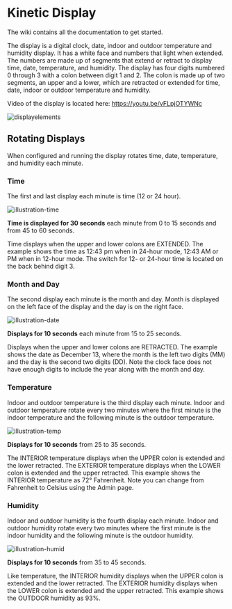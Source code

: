 # Kinetic Display

The wiki contains all the documentation to get started.

The display is a digital clock, date, indoor and outdoor temperature and humidity display. It has a white face and numbers that light when extended. The numbers are made up of segments that extend or retract to display time, date, temperature, and humidity. The display has four digits numbered 0 through 3 with a colon between digit 1 and 2. The colon is made up of two segments, an upper and a lower, which are retracted or extended for time, date, indoor or outdoor temperature and humidity.

Video of the display is located here: https://youtu.be/vFLpjOTYWNc

<!-- You can also view the link to the local version of the ![Kinetic Display Video] -->

![displayelements]

## Rotating Displays

When configured and running the display rotates time, date, temperature, and humidity each minute.

### Time

The first and last display each minute is time (12 or 24 hour).

![illustration-time]

**Time is displayed for 30 seconds** each minute from 0 to 15 seconds and from 45 to 60 seconds.

Time displays when the upper and lower colons are EXTENDED. The example shows the time as 12:43 pm when in 24-hour mode, 12:43 AM or PM when in 12-hour mode.  The switch for 12- or 24-hour time is located on the back behind digit 3.

### Month and Day

The second display each minute is the month and day.  Month is displayed on the left face of the display and the day is on the right face.

![illustration-date]

**Displays for 10 seconds** each minute from 15 to 25 seconds.

Displays when the upper and lower colons are RETRACTED. The example shows the date as December 13, where the month is the left two digits (MM) and the day is the second two digits (DD).  Note the clock face does not have enough digits to include the year along with the month and day.

### Temperature

Indoor and outdoor temperature is the third display each minute.  Indoor and outdoor temperature rotate every two minutes where the first minute is the indoor temperature and the following minute is the outdoor temperature.

![illustration-temp]

**Displays for 10 seconds** from 25 to 35 seconds.

The INTERIOR temperature displays when the UPPER colon is extended and the lower retracted.  The EXTERIOR temperature displays when the LOWER colon is extended and the upper retracted.  This example shows the INTERIOR temperature as 72° Fahrenheit. Note you can change from Fahrenheit to Celsius using the Admin page.

### Humidity

Indoor and outdoor humidity is the fourth display each minute.  Indoor and outdoor humidity rotate every two minutes where the first minute is the indoor humidity and the following minute is the outdoor humidity.

![illustration-humid]

**Displays for 10 seconds** from 35 to 45 seconds.

Like temperature, the INTERIOR humidity displays when the UPPER colon is extended and the lower retracted.  The EXTERIOR humidity displays when the LOWER colon is extended and the upper retracted.  This example shows the OUTDOOR humidity as 93%.

<!-- images -->

[displayelements]: https://raw.githubusercontent.com/wiki/gobbyo/clock/media/illustration-display-elements.png
[displayback]: media/illustration-back.png
[illustration-time]: https://raw.githubusercontent.com/wiki/gobbyo/clock/media/illustration-time.png
[illustration-date]: https://raw.githubusercontent.com/wiki/gobbyo/clock/media/illustration-date.png
[illustration-temp]: https://raw.githubusercontent.com/wiki/gobbyo/clock/media/illustration-temp.png
[illustration-humid]: https://raw.githubusercontent.com/wiki/gobbyo/clock/media/illustration-humid.png
[Kinetic Display Video]: https://raw.githubusercontent.com/wiki/gobbyo/clock/media/bluekineticdisplay.mp4